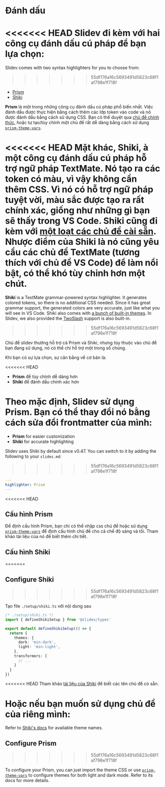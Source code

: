 # Đánh dấu

<<<<<<< HEAD
Slidev đi kèm với hai công cụ đánh dấu cú pháp để bạn lựa chọn:
=======
Slidev comes with two syntax highlighters for you to choose from:
>>>>>>> 55df176a16c5693491d5823c68f1af798e1f718f

- [Prism](https://prismjs.com/)
- [Shiki](https://github.com/shikijs/shiki)

**Prism** là một trong những công cụ đánh dấu cú pháp phổ biến nhất. Việc đánh dấu được thực hiện bằng cách thêm các lớp token vào code và nó được đánh dấu bằng cách sử dụng CSS. Bạn có thể duyệt qua [chủ đề chính thức](https://github.com/PrismJS/prism-themes), hoặc tự tạo/tùy chỉnh một chủ đề rất dễ dàng bằng cách sử dụng [`prism-theme-vars`](https://github.com/antfu/prism-theme-vars).

<<<<<<< HEAD
Mặt khác, **Shiki**, à một công cụ đánh dấu cú pháp hỗ trợ ngữ pháp TextMate. Nó tạo ra các token có màu, vì vậy không cần thêm CSS. Vì nó có hỗ trợ ngữ pháp tuyệt vời, màu sắc được tạo ra rất chính xác, giống như những gì bạn sẽ thấy trong VS Code. Shiki cũng đi kèm với [một loạt các chủ đề cài sẵn](https://github.com/shikijs/shiki/blob/master/docs/themes.md). Nhược điểm của Shiki là nó cũng yêu cầu các chủ đề TextMate (tương thích với chủ đề VS Code) để làm nổi bật, có thể khó tùy chỉnh hơn một chút.
=======
**Shiki** is a TextMate grammar-powered syntax highlighter. It generates colored tokens, so there is no additional CSS needed. Since it has great grammar support, the generated colors are very accurate, just like what you will see in VS Code. Shiki also comes with [a bunch of built-in themes](https://shiki.style/themes). In Slidev, we also provided the [TwoSlash](#twoslash-integration) support is also built-in.
>>>>>>> 55df176a16c5693491d5823c68f1af798e1f718f

Chủ đề slidev thường hỗ trợ cả Prism và Shiki, nhưng tùy thuộc vào chủ đề bạn đang sử dụng, nó có thể chỉ hỗ trợ một trong số chúng.

Khi bạn có sự lựa chọn, sự cân bằng về cơ bản là:

<<<<<<< HEAD
- **Prism** để tùy chỉnh dễ dàng hơn
- **Shiki** để đánh dấu chính xác hơn

Theo mặc định, Slidev sử dụng Prism. Bạn có thể thay đổi nó bằng cách sửa đổi frontmatter của mình:
=======
- **Prism** for easier customization
- **Shiki** for accurate highlighting

Slidev uses Shiki by default since v0.47. You can switch to it by adding the following to your `slides.md`:
>>>>>>> 55df176a16c5693491d5823c68f1af798e1f718f

```yaml
---
highlighter: Prism
---
```

<<<<<<< HEAD
## Cấu hình Prism

Để định cấu hình Prism, bạn chỉ có thể nhập css chủ đề hoặc sử dụng [`prism-theme-vars`](https://github.com/antfu/prism-theme-vars) để định cấu hình chủ đề cho cả chế độ sáng và tối. Tham khảo tài liệu của nó để biết thêm chi tiết.

## Cấu hình Shiki
=======
## Configure Shiki
>>>>>>> 55df176a16c5693491d5823c68f1af798e1f718f

<Environment type="node" />

Tạo file `./setup/shiki.ts` với nội dung sau

```ts
/* ./setup/shiki.ts */
import { defineShikiSetup } from '@slidev/types'

export default defineShikiSetup(() => {
  return {
    themes: {
      dark: 'min-dark',
      light: 'min-light',
    },
    transformers: [
      // ...
    ]
  }
})
```

<<<<<<< HEAD
Tham khảo [tài liệu của Shiki](https://github.com/shikijs/shiki/blob/master/docs/themes.md#all-themes) để biết các tên chủ đề có sẵn.

Hoặc nếu bạn muốn sử dụng chủ đề của riêng mình:
=======
Refer to [Shiki's docs](https://shiki.style) for available theme names.

## Configure Prism
>>>>>>> 55df176a16c5693491d5823c68f1af798e1f718f

To configure your Prism, you can just import the theme CSS or use [`prism-theme-vars`](https://github.com/antfu/prism-theme-vars) to configure themes for both light and dark mode. Refer to its docs for more details.
